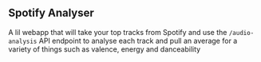 ## Spotify Analyser

A lil webapp that will take your top tracks from Spotify and use the `/audio-analysis` API endpoint to analyse each track and pull an average for a variety of things such as valence, energy and danceability